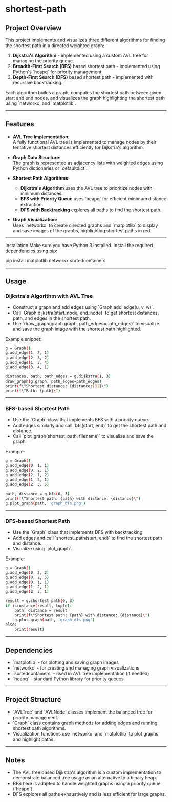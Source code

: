 # shortest-path

## Project Overview

This project implements and visualizes three different algorithms for finding the shortest path in a directed weighted graph:

1. **Dijkstra's Algorithm** - implemented using a custom AVL tree for managing the priority queue.
2. **Breadth-First Search (BFS)** based shortest path - implemented using Python's \`heapq\` for priority management.
3. **Depth-First Search (DFS)** based shortest path - implemented with recursive backtracking.

Each algorithm builds a graph, computes the shortest path between given start and end nodes, and visualizes the graph highlighting the shortest path using \`networkx\` and \`matplotlib\`.

---

## Features

- **AVL Tree Implementation:**  
  A fully functional AVL tree is implemented to manage nodes by their tentative shortest distances efficiently for Dijkstra's algorithm.

- **Graph Data Structure:**  
  The graph is represented as adjacency lists with weighted edges using Python dictionaries or \`defaultdict\`.

- **Shortest Path Algorithms:**  
  - **Dijkstra's Algorithm** uses the AVL tree to prioritize nodes with minimum distances.  
  - **BFS with Priority Queue** uses \`heapq\` for efficient minimum distance extraction.  
  - **DFS with Backtracking** explores all paths to find the shortest path.

- **Graph Visualization:**  
  Uses \`networkx\` to create directed graphs and \`matplotlib\` to display and save images of the graphs, highlighting shortest paths in red.

---

Installation
Make sure you have Python 3 installed. Install the required dependencies using pip:

pip install matplotlib networkx sortedcontainers

---

## Usage

### Dijkstra's Algorithm with AVL Tree

- Construct a graph and add edges using \`Graph.add_edge(u, v, w)\`.
- Call \`Graph.dijkstra(start_node, end_node)\` to get shortest distances, path, and edges in the shortest path.
- Use \`draw_graph(graph.graph, path_edges=path_edges)\` to visualize and save the graph image with the shortest path highlighted.

Example snippet:

```bash
g = Graph()
g.add_edge(1, 2, 1)
g.add_edge(2, 3, 2)
g.add_edge(1, 3, 4)
g.add_edge(3, 4, 1)

distances, path, path_edges = g.dijkstra(1, 3)
draw_graph(g.graph, path_edges=path_edges)
print(f\"Shortest distance: {distances[3]}\")
print(f\"Path: {path}\")
```

---

### BFS-based Shortest Path

- Use the \`Graph\` class that implements BFS with a priority queue.
- Add edges similarly and call \`bfs(start, end)\` to get the shortest path and distance.
- Call \`plot_graph(shortest_path, filename)\` to visualize and save the graph.

Example:

```bash
g = Graph()
g.add_edge(0, 1, 1)
g.add_edge(0, 2, 1)
g.add_edge(2, 1, 2)
g.add_edge(1, 3, 1)
g.add_edge(2, 3, 5)

path, distance = g.bfs(0, 3)
print(f\"Shortest path: {path} with distance: {distance}\")
g.plot_graph(path, 'graph_bfs.png')
```

---

### DFS-based Shortest Path

- Use the \`Graph\` class that implements DFS with backtracking.
- Add edges and call \`shortest_path(start, end)\` to find the shortest path and distance.
- Visualize using \`plot_graph\`.

Example:

```bash
g = Graph()
g.add_edge(0, 3, 2)
g.add_edge(0, 2, 5)
g.add_edge(0, 1, 1)
g.add_edge(1, 2, 1)
g.add_edge(2, 3, 1)

result = g.shortest_path(0, 3)
if isinstance(result, tuple):
    path, distance = result
    print(f\"Shortest path: {path} with distance: {distance}\")
    g.plot_graph(path, 'graph_dfs.png')
else:
    print(result)
```

---

## Dependencies

- \`matplotlib\` - for plotting and saving graph images
- \`networkx\` - for creating and managing graph visualizations
- \`sortedcontainers\` - used in AVL tree implementation (if needed)
- \`heapq\` - standard Python library for priority queues

---

## Project Structure

- \`AVLTree\` and \`AVLNode\` classes implement the balanced tree for priority management.
- \`Graph\` class contains graph methods for adding edges and running shortest path algorithms.
- Visualization functions use \`networkx\` and \`matplotlib\` to plot graphs and highlight paths.

---

## Notes

- The AVL tree based Dijkstra's algorithm is a custom implementation to demonstrate balanced tree usage as an alternative to a binary heap.
- BFS here is adapted to handle weighted graphs using a priority queue (\`heapq\`).
- DFS explores all paths exhaustively and is less efficient for large graphs.

